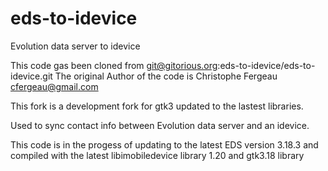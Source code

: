 eds-to-idevice
==============
Evolution data server to idevice

This code gas been cloned from git@gitorious.org:eds-to-idevice/eds-to-idevice.git
The original Author of the code is Christophe Fergeau <cfergeau@gmail.com>

This fork is a development fork for gtk3 updated to the lastest libraries.

Used to sync contact info between Evolution data server and an idevice.

This code is in the progess of updating to the latest EDS version 3.18.3 and 
compiled with the latest libimobiledevice library 1.20 and gtk3.18 library
